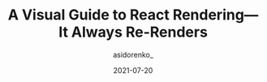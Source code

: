 ---
author: asidorenko_
date: 2021-07-20
tags:
  - guides
  - react
target_url: https://alexsidorenko.com/blog/react-render-always-rerenders/
title: A Visual Guide to React Rendering—It Always Re-Renders
---
